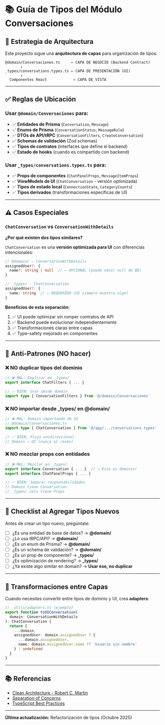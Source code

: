 # 📚 Guía de Tipos del Módulo Conversaciones

## 🎯 Estrategia de Arquitectura

Este proyecto sigue una **arquitectura de capas** para organización de tipos:

```
@domain/Conversaciones.ts     ← CAPA DE NEGOCIO (Backend Contract)
       ↓
_types/conversations.types.ts ← CAPA DE PRESENTACIÓN (UI)
       ↓
  Componentes React            ← CAPA DE VISTA
```

---

## ✅ Reglas de Ubicación

### Usar `@domain/Conversaciones` para:

- ✅ **Entidades de Prisma** (`Conversation`, `Message`)
- ✅ **Enums de Prisma** (`ConversationStatus`, `MessageRole`)
- ✅ **DTOs de API/tRPC** (`ConversationFilters`, `CreateConversation`)
- ✅ **Schemas de validación** (Zod schemas)
- ✅ **Tipos de contratos** (interfaces que define el backend)
- ✅ **Estado de hooks** (cuando es compartido con backend)

### Usar `_types/conversations.types.ts` para:

- ✅ **Props de componentes** (`ChatPanelProps`, `MessageItemProps`)
- ✅ **ViewModels de UI** (`ChatConversation` - versión optimizada)
- ✅ **Tipos de estado local** (`ConnectionState`, `CategoryCounts`)
- ✅ **Tipos derivados** (transformaciones específicas de UI)

---

## ⚠️ Casos Especiales

### `ChatConversation` vs `ConversationWithDetails`

**¿Por qué existen dos tipos similares?**

`ChatConversation` es una **versión optimizada para UI** con diferencias intencionales:

```typescript
// @domain/ - ConversationWithDetails
assignedUser?: {
  name?: string | null  // ← OPCIONAL (puede venir null de BD)
}

// _types/ - ChatConversation  
assignedUser?: {
  name: string  // ← REQUERIDO (UI siempre muestra algo)
}
```

**Beneficios de esta separación:**
1. ✅ UI puede optimizar sin romper contratos de API
2. ✅ Backend puede evolucionar independientemente
3. ✅ Transformaciones claras entre capas
4. ✅ Type-safety mejorado en componentes

---

## 🚫 Anti-Patrones (NO hacer)

### ❌ NO duplicar tipos del dominio

```typescript
// ❌ MAL: Duplicar en _types/
export interface ChatFilters { ... }

// ✅ BIEN: Usar desde domain
import type { ConversationFilters } from '@/domain/Conversaciones'
```

### ❌ NO importar desde _types/ en @domain/

```typescript
// ❌ MAL: Domain importando de UI
// @domain/Conversaciones.ts
import type { ChatConversation } from '@/app/.../conversations.types'

// ✅ BIEN: Flujo unidireccional
// Domain → UI (nunca al revés)
```

### ❌ NO mezclar props con entidades

```typescript
// ❌ MAL: Mezclar en _types/
export interface Conversation { ... }  // ← Esto es dominio!
export interface ChatPanelProps { ... }

// ✅ BIEN: Separar responsabilidades
// Domain tiene Conversation
// _types/ solo tiene Props
```

---

## 📝 Checklist al Agregar Tipos Nuevos

Antes de crear un tipo nuevo, pregúntate:

- [ ] ¿Es una entidad de base de datos? → **@domain/**
- [ ] ¿Lo usa tRPC/API? → **@domain/**
- [ ] ¿Es un enum de Prisma? → **@domain/**
- [ ] ¿Es un schema de validación? → **@domain/**
- [ ] ¿Es un prop de componente? → **_types/**
- [ ] ¿Es optimización de rendering? → **_types/**
- [ ] ¿Ya existe algo similar en domain? → **Usar ese, no duplicar**

---

## 🔄 Transformaciones entre Capas

Cuando necesites convertir entre tipos de dominio y UI, crea **adapters**:

```typescript
// _utils/adapters.ts (ejemplo)
export function toUIConversation(
  domain: ConversationWithDetails
): ChatConversation {
  return {
    ...domain,
    assignedUser: domain.assignedUser ? {
      ...domain.assignedUser,
      name: domain.assignedUser.name ?? 'Usuario sin nombre'
    } : undefined
  }
}
```

---

## 📚 Referencias

- [Clean Architecture - Robert C. Martin](https://blog.cleancoder.com/uncle-bob/2012/08/13/the-clean-architecture.html)
- [Separation of Concerns](https://en.wikipedia.org/wiki/Separation_of_concerns)
- [TypeScript Best Practices](https://www.typescriptlang.org/docs/handbook/declaration-files/do-s-and-don-ts.html)

---

**Última actualización:** Refactorización de tipos (Octubre 2025)

